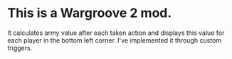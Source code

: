 # This is a Wargroove 2 mod. 
It calculates army value after each taken action and displays this value for each player in the bottom left corner.
I've implemented it through custom triggers.
